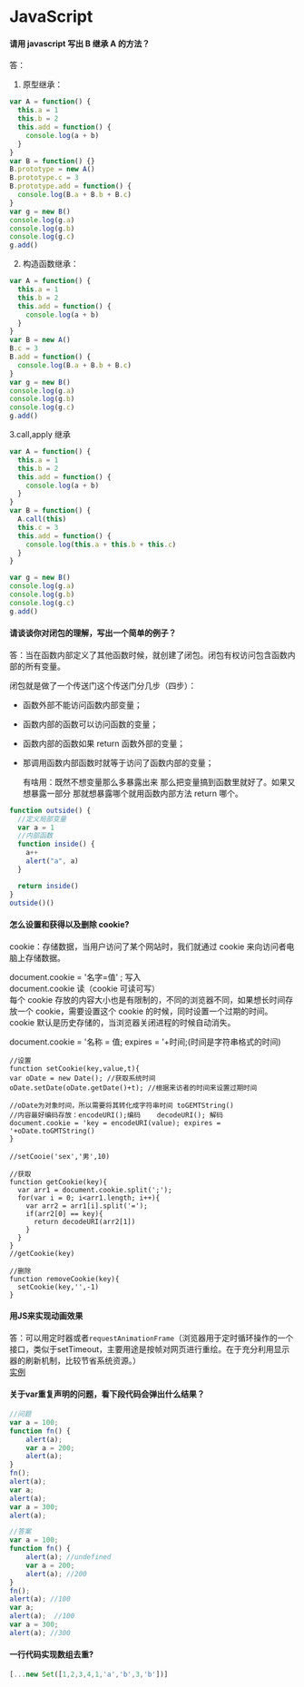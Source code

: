 # JavaScript

#### 请用 javascript 写出 B 继承 A 的方法？

答：

1. 原型继承：

```js
var A = function() {
  this.a = 1
  this.b = 2
  this.add = function() {
    console.log(a + b)
  }
}
var B = function() {}
B.prototype = new A()
B.prototype.c = 3
B.prototype.add = function() {
  console.log(B.a + B.b + B.c)
}
var g = new B()
console.log(g.a)
console.log(g.b)
console.log(g.c)
g.add()
```

2. 构造函数继承：

```js
var A = function() {
  this.a = 1
  this.b = 2
  this.add = function() {
    console.log(a + b)
  }
}
var B = new A()
B.c = 3
B.add = function() {
  console.log(B.a + B.b + B.c)
}
var g = new B()
console.log(g.a)
console.log(g.b)
console.log(g.c)
g.add()
```

3.call,apply 继承

```js
var A = function() {
  this.a = 1
  this.b = 2
  this.add = function() {
    console.log(a + b)
  }
}
var B = function() {
  A.call(this)
  this.c = 3
  this.add = function() {
    console.log(this.a + this.b + this.c)
  }
}

var g = new B()
console.log(g.a)
console.log(g.b)
console.log(g.c)
g.add()
```

#### 请谈谈你对闭包的理解，写出一个简单的例子？

答：当在函数内部定义了其他函数时候，就创建了闭包。闭包有权访问包含函数内部的所有变量。

闭包就是做了一个传送门这个传送门分几步（四步）：

- 函数外部不能访问函数内部变量；
- 函数内部的函数可以访问函数的变量；
- 函数内部的函数如果 return 函数外部的变量；
- 那调用函数内部函数时就等于访问了函数内部的变量；

  有啥用：既然不想变量那么多暴露出来 那么把变量搞到函数里就好了。如果又想暴露一部分 那就想暴露哪个就用函数内部方法 return 哪个。

```js
function outside() {
  //定义局部变量
  var a = 1
  //内部函数
  function inside() {
    a++
    alert("a", a)
  }

  return inside()
}
outside()()
```

#### 怎么设置和获得以及删除 cookie?

cookie：存储数据，当用户访问了某个网站时，我们就通过 cookie 来向访问者电脑上存储数据。

document.cookie = '名字=值' ; 写入  
document.cookie 读（cookie 可读可写）  
每个 cookie 存放的内容大小也是有限制的，不同的浏览器不同，如果想长时间存放一个 cookie，需要设置这个 cookie 的时候，同时设置一个过期的时间。cookie 默认是历史存储的，当浏览器关闭进程的时候自动消失。

document.cookie = '名称 = 值; expires = '+时间;(时间是字符串格式的时间)

```JS
//设置
function setCookie(key,value,t){
var oDate = new Date(); //获取系统时间
oDate.setDate(oDate.getDate()+t); //根据来访者的时间来设置过期时间

//oDate为对象时间，所以需要将其转化成字符串时间 toGEMTString()
//内容最好编码存放：encodeURI();编码    decodeURI(); 解码
document.cookie = 'key = encodeURI(value); expires = '+oDate.toGMTString()
}

//setCooie('sex','男',10)

//获取
function getCookie(key){
  var arr1 = document.cookie.split(';');
  for(var i = 0; i<arr1.length; i++){
    var arr2 = arr1[i].split('=');
    if(arr2[0] == key){
      return decodeURI(arr2[1])
    }
  }
}
//getCookie(key)

//删除
function removeCookie(key){
  setCookie(key,'',-1)
}
```

#### 用JS来实现动画效果  
答：可以用定时器或者`requestAnimationFrame`（浏览器用于定时循环操作的一个接口，类似于setTimeout，主要用途是按帧对网页进行重绘。在于充分利用显示器的刷新机制，比较节省系统资源。）  
[实例](./demo/requestAnimationFrame.js)

#### 关于var重复声明的问题，看下段代码会弹出什么结果？  
```js
//问题
var a = 100;
function fn() {
    alert(a); 
    var a = 200;
    alert(a); 
}
fn();
alert(a); 
var a;
alert(a);  
var a = 300;
alert(a); 

//答案  
var a = 100;
function fn() {
    alert(a); //undefined
    var a = 200;
    alert(a); //200
}
fn();
alert(a); //100
var a; 
alert(a);  //100
var a = 300;
alert(a); //300
```

#### 一行代码实现数组去重?
```js
[...new Set([1,2,3,4,1,'a','b',3,'b'])]
```
